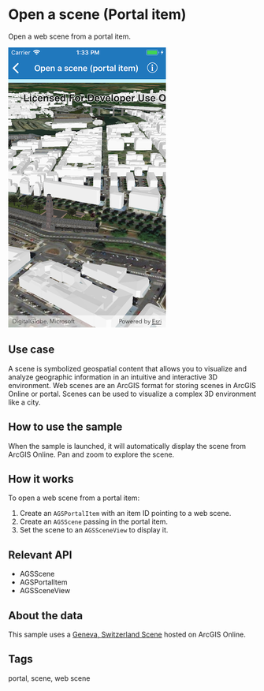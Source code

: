 # Open a scene (Portal item)

Open a web scene from a portal item.

![Image of open a scene portal item](open-scene-portal-item.png)

## Use case

A scene is symbolized geospatial content that allows you to visualize and analyze geographic information in an intuitive and interactive 3D environment. Web scenes are an ArcGIS format for storing scenes in ArcGIS Online or portal. Scenes can be used to visualize a complex 3D environment like a city.

## How to use the sample

When the sample is launched, it will automatically display the scene from ArcGIS Online. Pan and zoom to explore the scene.

## How it works

To open a web scene from a portal item:

1. Create an `AGSPortalItem` with an item ID pointing to a web scene.
2. Create an `AGSScene` passing in the portal item.
3. Set the scene to an `AGSSceneView` to display it.

## Relevant API

* AGSScene
* AGSPortalItem
* AGSSceneView

## About the data

This sample uses a [Geneva, Switzerland Scene](https://www.arcgis.com/home/item.html?id=c6f90b19164c4283884361005faea852) hosted on ArcGIS Online.

## Tags

portal, scene, web scene
